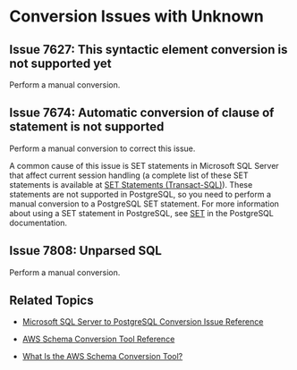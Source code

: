 # Conversion Issues with Unknown<a name="sct-reference-Microsoft-SQL-Server-PostgreSQL-Unknown"></a>

## Issue 7627: This syntactic element conversion is not supported yet<a name="sct-reference-7627"></a>

Perform a manual conversion\.

## Issue 7674: Automatic conversion of <clause name> clause of <statement name> statement is not supported<a name="sct-reference-7674"></a>

Perform a manual conversion to correct this issue\.

A common cause of this issue is SET statements in Microsoft SQL Server that affect current session handling \(a complete list of these SET statements is available at [SET Statements \(Transact\-SQL\)](http://msdn.microsoft.com/en-us/library/ms190356.aspx)\)\. These statements are not supported in PostgreSQL, so you need to perform a manual conversion to a PostgreSQL SET statement\. For more information about using a SET statement in PostgreSQL, see [SET](http://www.postgresql.org/docs/9.5/static/sql-set.html) in the PostgreSQL documentation\.

## Issue 7808: Unparsed SQL<a name="sct-reference-7808"></a>

Perform a manual conversion\.

## Related Topics<a name="sct-reference-Microsoft-SQL-Server-PostgreSQL-Unknown-related"></a>

+  [Microsoft SQL Server to PostgreSQL Conversion Issue Reference](sct-reference-Microsoft-SQL-Server-PostgreSQL.md) 

+  [AWS Schema Conversion Tool Reference](CHAP_SchemaConversionTool.Reference.md) 

+  [What Is the AWS Schema Conversion Tool?](Welcome.md) 
